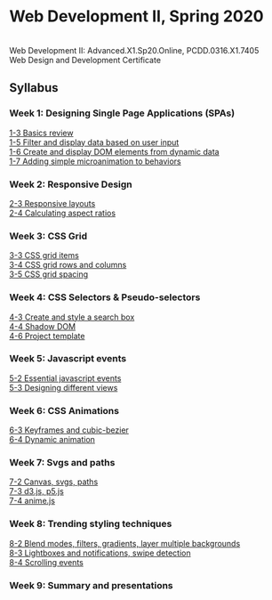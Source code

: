 # Web Development II, Spring 2020
<br>Web Development II: Advanced.X1.Sp20.Online, PCDD.0316.X1.7405
<br>Web Design and Development Certificate

## Syllabus
### Week 1: Designing Single Page Applications (SPAs)
[1-3 Basics review](https://3milychu.github.io/webdevII_sp20/week1/1-3.html)<br>
[1-5 Filter and display data based on user input](https://3milychu.github.io/webdevII_sp20/week1/1-5.html)<br>
[1-6 Create and display DOM elements from dynamic data](https://3milychu.github.io/webdevII_sp20/week1/1-6.html)<br>
[1-7 Adding simple microanimation to behaviors](https://3milychu.github.io/webdevII_sp20/week1/1-7.html)<br>

### Week 2: Responsive Design
[2-3 Responsive layouts](https://3milychu.github.io/webdevII_sp20/week2/2-3.html)<br>
[2-4 Calculating aspect ratios](https://3milychu.github.io/webdevII_sp20/week2/2-4.html)<br>

### Week 3: CSS Grid
[3-3 CSS grid items](https://3milychu.github.io/webdevII_sp20/week3/3-3.html)<br>
[3-4 CSS grid rows and columns](https://3milychu.github.io/webdevII_sp20/week3/3-4.html)<br>
[3-5 CSS grid spacing](https://3milychu.github.io/webdevII_sp20/week3/3-5.html)<br>

### Week 4: CSS Selectors & Pseudo-selectors
[4-3 Create and style a search box](https://3milychu.github.io/webdevII_sp20/week4/4-3/template.html)<br>
[4-4 Shadow DOM](https://3milychu.github.io/webdevII_sp20/week4/4-4.html)<br>
[4-6 Project template](https://3milychu.github.io/webdevII_sp20/week4/4-3/template.html)<br>

### Week 5: Javascript events
[5-2 Essential javascript events](https://3milychu.github.io/webdevII_sp20/week5/5-2.html)<br>
[5-3 Designing different views](https://3milychu.github.io/webdevII_sp20/week5/5-3.html)<br>

### Week 6: CSS Animations
[6-3 Keyframes and cubic-bezier](https://3milychu.github.io/webdevII_sp20/week6/6-3.html)<br>
[6-4 Dynamic animation](https://3milychu.github.io/webdevII_sp20/week6/6-4.html)<br>

### Week 7: Svgs and paths
[7-2 Canvas, svgs, paths](https://3milychu.github.io/webdevII_sp20/week7/7-2.html)<br>
[7-3 d3.js, p5.js](https://3milychu.github.io/webdevII_sp20/week7/7-3.html)<br>
[7-4 anime.js](https://3milychu.github.io/webdevII_sp20/week7/7-4.html)<br>

### Week 8: Trending styling techniques
[8-2 Blend modes, filters, gradients, layer multiple backgrounds](https://3milychu.github.io/webdevII_sp20/week8/8-2.html)<br>
[8-3 Lightboxes and notifications, swipe detection](https://3milychu.github.io/webdevII_sp20/week8/8-3.html)<br>
[8-4 Scrolling events](https://3milychu.github.io/webdevII_sp20/week8/8-4.html)<br>

### Week 9: Summary and presentations
